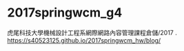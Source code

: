 # 2017springwcm_g4

虎尾科技大學機械設計工程系網際網路內容管理課程倉儲/2017 .
https://s40523125.github.io/2017springwcm_hw/blog/
